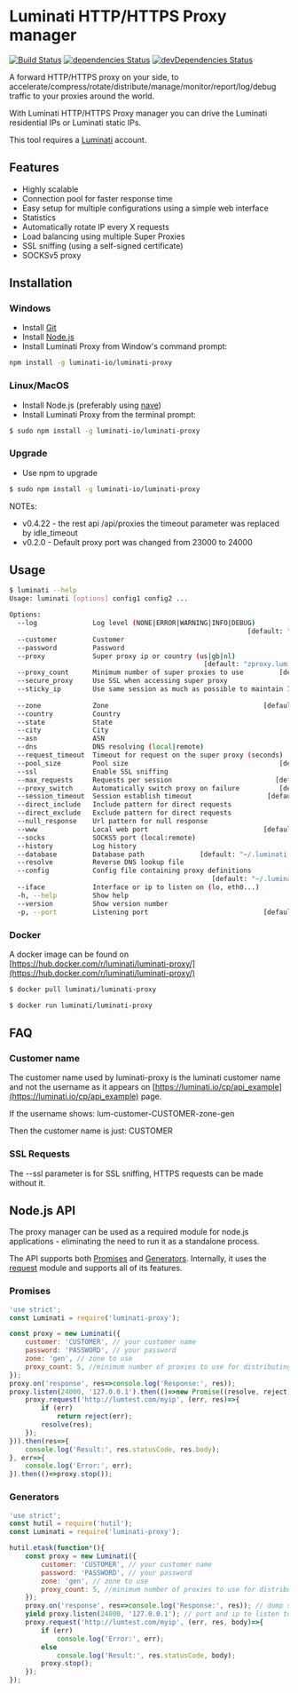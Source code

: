 # Luminati HTTP/HTTPS Proxy manager

[![Build Status](https://travis-ci.org/luminati-io/luminati-proxy.png)](https://travis-ci.org/luminati-io/luminati-proxy)
[![dependencies Status](https://david-dm.org/luminati-io/luminati-proxy/status.svg)](https://david-dm.org/luminati-io/luminati-proxy)
[![devDependencies Status](https://david-dm.org/luminati-io/luminati-proxy/dev-status.svg)](https://david-dm.org/luminati-io/luminati-proxy?type=dev)

A forward HTTP/HTTPS proxy on your side, to accelerate/compress/rotate/distribute/manage/monitor/report/log/debug traffic to your proxies around the world.

With Luminati HTTP/HTTPS Proxy manager you can drive the Luminati residential IPs or Luminati static IPs.

This tool requires a [Luminati](https://luminati.io/?cam=github-proxy) account.

## Features
- Highly scalable
- Connection pool for faster response time
- Easy setup for multiple configurations using a simple web interface
- Statistics
- Automatically rotate IP every X requests
- Load balancing using multiple Super Proxies
- SSL sniffing (using a self-signed certificate)
- SOCKSv5 proxy

## Installation

### Windows
- Install [Git](https://git-scm.com/download/win)
- Install [Node.js](https://nodejs.org/en/download/)
- Install Luminati Proxy from Window's command prompt:
```sh
npm install -g luminati-io/luminati-proxy
```

### Linux/MacOS
- Install Node.js (preferably using [nave](https://github.com/isaacs/nave))
- Install Luminati Proxy from the terminal prompt:
```sh
$ sudo npm install -g luminati-io/luminati-proxy
```

### Upgrade
- Use npm to upgrade
```sh
$ sudo npm install -g luminati-io/luminati-proxy
```
NOTEs:
- v0.4.22 - the rest api /api/proxies the timeout parameter was replaced by 
  idle_timeout
- v0.2.0 - Default proxy port was changed from 23000 to 24000

## Usage
```sh
$ luminati --help
Usage: luminati [options] config1 config2 ...

Options:
  --log              Log level (NONE|ERROR|WARNING|INFO|DEBUG)
                                                            [default: "WARNING"]
  --customer         Customer
  --password         Password
  --proxy            Super proxy ip or country (us|gb|nl)
                                                 [default: "zproxy.luminati.io"]
  --proxy_count      Minimum number of super proxies to use         [default: 1]
  --secure_proxy     Use SSL when accessing super proxy
  --sticky_ip        Use same session as much as possible to maintain IP
                                                                       [boolean]
  --zone             Zone                                       [default: "gen"]
  --country          Country
  --state            State
  --city             City
  --asn              ASN
  --dns              DNS resolving (local|remote)
  --request_timeout  Timeout for request on the super proxy (seconds)
  --pool_size        Pool size                                      [default: 3]
  --ssl              Enable SSL sniffing
  --max_requests     Requests per session                          [default: 50]
  --proxy_switch     Automatically switch proxy on failure          [default: 5]
  --session_timeout  Session establish timeout                   [default: 5000]
  --direct_include   Include pattern for direct requests
  --direct_exclude   Exclude pattern for direct requests
  --null_response    Url pattern for null response
  --www              Local web port                             [default: 22999]
  --socks            SOCKS5 port (local:remote)
  --history          Log history                                       [boolean]
  --database         Database path              [default: "~/.luminati.sqlite3"]
  --resolve          Reverse DNS lookup file
  --config           Config file containing proxy definitions
                                                   [default: "~/.luminati.json"]
  --iface            Interface or ip to listen on (lo, eth0...)
  -h, --help         Show help                                         [boolean]
  --version          Show version number                               [boolean]
  -p, --port         Listening port                             [default: 24000]
```

### Docker

A docker image can be found on [https://hub.docker.com/r/luminati/luminati-proxy/](https://hub.docker.com/r/luminati/luminati-proxy/)

```sh
$ docker pull luminati/luminati-proxy

$ docker run luminati/luminati-proxy
```

## FAQ

### Customer name

The customer name used by luminati-proxy is the luminati customer name and not the username as it appears on [https://luminati.io/cp/api_example](https://luminati.io/cp/api_example) page.

If the username shows: lum-customer-CUSTOMER-zone-gen

Then the customer name is just: CUSTOMER

### SSL Requests

The --ssl parameter is for SSL sniffing, HTTPS requests can be made without it.

## Node.js API

The proxy manager can be used as a required module for node.js applications - eliminating the need to run it as a standalone process.

The API supports both [Promises](https://www.promisejs.org/) and [Generators](https://www.promisejs.org/generators/). Internally, it uses the [request](https://github.com/request/request) module and supports all of its features.

### Promises
```js
'use strict';
const Luminati = require('luminati-proxy');

const proxy = new Luminati({
    customer: 'CUSTOMER', // your customer name
    password: 'PASSWORD', // your password
    zone: 'gen', // zone to use
    proxy_count: 5, //minimum number of proxies to use for distributing requests
});
proxy.on('response', res=>console.log('Response:', res));
proxy.listen(24000, '127.0.0.1').then(()=>new Promise((resolve, reject)=>{
    proxy.request('http://lumtest.com/myip', (err, res)=>{
        if (err)
            return reject(err);
        resolve(res);
    });
})).then(res=>{
    console.log('Result:', res.statusCode, res.body);
}, err=>{
    console.log('Error:', err);
}).then(()=>proxy.stop());
```

### Generators
```js
'use strict';
const hutil = require('hutil');
const Luminati = require('luminati-proxy');

hutil.etask(function*(){
    const proxy = new Luminati({
        customer: 'CUSTOMER', // your customer name
        password: 'PASSWORD', // your password
        zone: 'gen', // zone to use
        proxy_count: 5, //minimum number of proxies to use for distributing requests
    });
    proxy.on('response', res=>console.log('Response:', res)); // dump some stats to screen
    yield proxy.listen(24000, '127.0.0.1'); // port and ip to listen to
    proxy.request('http://lumtest.com/myip', (err, res, body)=>{
        if (err)
            console.log('Error:', err);
        else
            console.log('Result:', res.statusCode, body);
        proxy.stop();
    });
});
```
